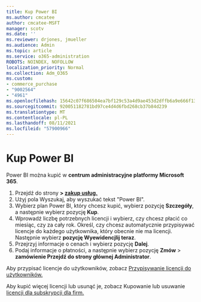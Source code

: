 ```yaml
---
title: Kup Power BI
ms.author: cmcatee
author: cmcatee-MSFT
manager: scotv
ms.date: ''
ms.reviewer: drjones, jmueller
ms.audience: Admin
ms.topic: article
ms.service: o365-administration
ROBOTS: NOINDEX, NOFOLLOW
localization_priority: Normal
ms.collection: Adm_O365
ms.custom:
- commerce_purchase
- "9002564"
- "4961"
ms.openlocfilehash: 15642c07f686504ea7bf129c53a4d9ae453d2dffb6a9e666f1312ed35acf9c16
ms.sourcegitcommit: 920051182781bd97ce4d4d6fbd268cb37b84d239
ms.translationtype: MT
ms.contentlocale: pl-PL
ms.lasthandoff: 08/11/2021
ms.locfileid: "57900966"
---
```

# <a name="purchase-power-bi"></a>Kup Power BI

Power BI można kupić w **centrum administracyjne platformy Microsoft 365**.

1. Przejdź do strony **> [zakup usług.](https://go.microsoft.com/fwlink/p/?linkid=868433)**
2. Użyj pola Wyszukaj, aby wyszukać tekst "Power BI".
3. Wybierz plan Power BI, który chcesz kupić, wybierz pozycję **Szczegóły**, a następnie wybierz pozycję **Kup**.
4. Wprowadź liczbę potrzebnych licencji i wybierz, czy chcesz płacić co miesiąc, czy za cały rok. Określ, czy chcesz automatycznie przypisywać licencje do każdego użytkownika, który obecnie nie ma licencji. Następnie wybierz **pozycję Wyewidencjlij teraz**.
5. Przejrzyj informacje o cenach i wybierz pozycję **Dalej**.
6. Podaj informacje o płatności, a następnie wybierz pozycję **Zmów**  >  **zamówienie Przejdź do strony głównej Administrator**.

Aby przypisać licencje do użytkowników, zobacz [Przypisywanie licencji do użytkowników.](https://docs.microsoft.com/microsoft-365/admin/manage/assign-licenses-to-users)

Aby kupić więcej licencji lub usunąć je, zobacz Kupowanie lub usuwanie [licencji dla subskrypcji dla firm.](https://docs.microsoft.com/microsoft-365/commerce/licenses/buy-licenses)